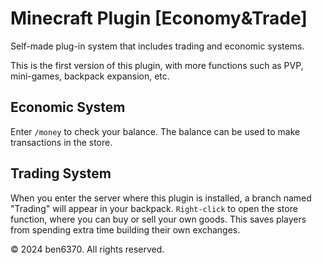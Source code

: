 # Minecraft Plugin [Economy&Trade]
Self-made plug-in system that includes trading and economic systems.
<p>This is the first version of this plugin, with more functions such as PVP, mini-games, backpack expansion, etc.</p>

<h2>Economic System</h2>
<p>Enter <code>/money</code> to check your balance. The balance can be used to make transactions in the store.</p>

<h2>Trading System</h2>
<p>When you enter the server where this plugin is installed, a branch named "Trading" will appear in your backpack. <code>Right-click</code>  to open the store function, where you can buy or sell your own goods. This saves players from spending extra time building their own exchanges.</p>

<p>&copy; 2024 ben6370. All rights reserved.</p>
